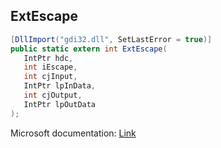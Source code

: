 ## ExtEscape

```csharp
[DllImport("gdi32.dll", SetLastError = true)]
public static extern int ExtEscape(
   IntPtr hdc,
   int iEscape,
   int cjInput,
   IntPtr lpInData,
   int cjOutput,
   IntPtr lpOutData
);
```

Microsoft documentation: [Link](https://docs.microsoft.com/en-us/windows/win32/api/wingdi/nf-wingdi-extescape)
